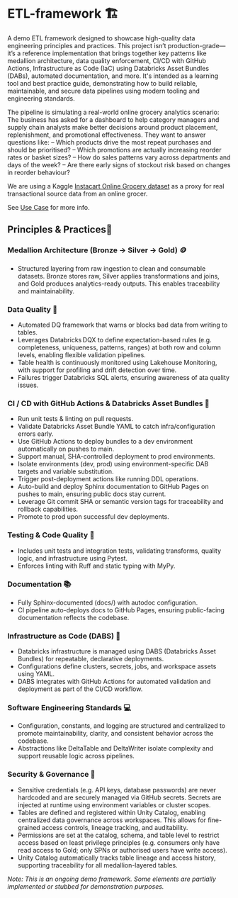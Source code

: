 # ETL-framework 🏗️

A demo ETL framework designed to showcase high-quality data engineering principles and practices. This project isn’t production-grade—it’s a reference implementation that brings together key patterns like medallion architecture, data quality enforcement, CI/CD with GitHub Actions, Infrastructure as Code (IaC) using Databricks Asset Bundles (DABs), automated documentation, and more. It's intended as a learning tool and best practice guide, demonstrating how to build reliable, maintainable, and secure data pipelines using modern tooling and engineering standards.

The pipeline is simulating a real-world online grocery analytics scenario: The business has asked for a dashboard to help category managers and supply chain analysts make better decisions around product placement, replenishment, and promotional effectiveness. They want to answer questions like:
– Which products drive the most repeat purchases and should be prioritised?
– Which promotions are actually increasing reorder rates or basket sizes?
– How do sales patterns vary across departments and days of the week?
– Are there early signs of stockout risk based on changes in reorder behaviour?

We are using a Kaggle [Instacart Online Grocery dataset](https://www.kaggle.com/datasets/yasserh/instacart-online-grocery-basket-analysis-dataset) as a proxy for real transactional source data from an online grocer.

See [Use Case](docs/use_case.md) for more info.


## Principles & Practices🚦
### Medallion Architecture (Bronze → Silver → Gold) 🪙 
- Structured layering from raw ingestion to clean and consumable datasets. Bronze stores raw, Silver applies transformations and joins, and Gold produces analytics-ready outputs. This enables traceability and maintainability.

### Data Quality 🧪
- Automated DQ framework that warns or blocks bad data from writing to tables.
- Leverages Databricks DQX to define expectation-based rules (e.g. completeness, uniqueness, patterns, ranges) at both row and column levels, enabling flexible validation pipelines.
- Table health is continuously monitored using Lakehouse Monitoring, with support for profiling and drift detection over time.
- Failures trigger Databricks SQL alerts, ensuring awareness of ata quality issues.

### CI / CD with GitHub Actions & Databricks Asset Bundles 🔁
- Run unit tests & linting on pull requests.
- Validate Databricks Asset Bundle YAML to catch infra/configuration errors early.
- Use GitHub Actions to deploy bundles to a dev environment automatically on pushes to main.
- Support manual, SHA-controlled deployment to prod environments.
- Isolate environments (dev, prod) using environment-specific DAB targets and variable substitution.
- Trigger post-deployment actions like running DDL operations.
- Auto-build and deploy Sphinx documentation to GitHub Pages on pushes to main, ensuring public docs stay current.
- Leverage Git commit SHA or semantic version tags for traceability and rollback capabilities.
- Promote to prod upon successful dev deployments.

### Testing & Code Quality 🧪
- Includes unit tests and integration tests, validating transforms, quality logic, and infrastructure using Pytest.
- Enforces linting with Ruff and static typing with MyPy.

### Documentation 📚
- Fully Sphinx-documented (docs/) with autodoc configuration.
- CI pipeline auto-deploys docs to GitHub Pages, ensuring public-facing documentation reflects the codebase.

### Infrastructure as Code (DABS) 🧱
- Databricks infrastructure is managed using DABS (Databricks Asset Bundles) for repeatable, declarative deployments.
- Configurations define clusters, secrets, jobs, and workspace assets using YAML.
- DABS integrates with GitHub Actions for automated validation and deployment as part of the CI/CD workflow.

### Software Engineering Standards 💻
- Configuration, constants, and logging are structured and centralized to promote maintainability, clarity, and consistent behavior across the codebase.
- Abstractions like DeltaTable and DeltaWriter isolate complexity and support reusable logic across pipelines.

### Security & Governance 🔐
- Sensitive credentials (e.g. API keys, database passwords) are never hardcoded and are securely managed via GitHub secrets. Secrets are injected at runtime using environment variables or cluster scopes.
- Tables are defined and registered within Unity Catalog, enabling centralized data governance across workspaces. This allows for fine-grained access controls, lineage tracking, and auditability.
- Permissions are set at the catalog, schema, and table level to restrict access based on least privilege principles (e.g. consumers only have read access to Gold; only SPNs or authorised users have write access).
- Unity Catalog automatically tracks table lineage and access history, supporting traceability for all medallion-layered tables.




*Note: This is an ongoing demo framework. Some elements are partially implemented or stubbed for demonstration purposes.*
